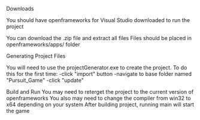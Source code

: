 Downloads

You should have openframeworks for Visual Studio downloaded to run the project

You can download the .zip file and extract all files
Files should be placed in openframeworks/apps/ folder

Generating Project Files

You will need to use the projectGenerator.exe to create the project.
To do this for the first time:
-click "import" button
-navigate to base folder named "Pursuit_Game"
-click "update"

Build and Run
You may need to reterget the project to the current version of openframeworks
You also may need to change the compiler from win32 to x64 depending on your system
After building project, running main will start the game
